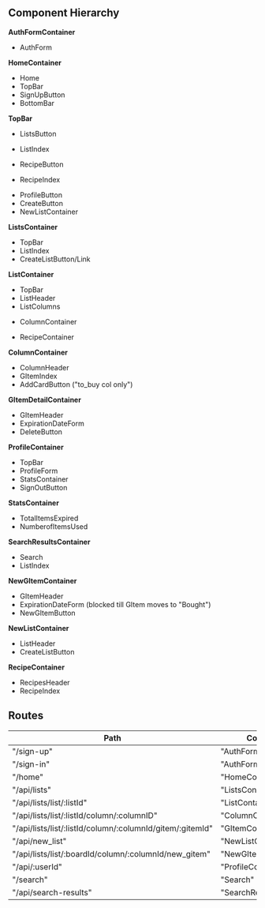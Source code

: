 ## Component Hierarchy

**AuthFormContainer**
 - AuthForm

**HomeContainer**
 - Home
 - TopBar
 - SignUpButton
 - BottomBar

**TopBar**
 - ListsButton
  * ListIndex
 - RecipeButton
  * RecipeIndex
 - ProfileButton
 - CreateButton
  - NewListContainer

**ListsContainer**
 - TopBar
 - ListIndex
 - CreateListButton/Link

**ListContainer**
- TopBar
- ListHeader
- ListColumns
 * ColumnContainer
- RecipeContainer

**ColumnContainer**
  * ColumnHeader
  * GItemIndex
  * AddCardButton ("to_buy col only")

**GItemDetailContainer**
 - GItemHeader
 - ExpirationDateForm
 - DeleteButton

**ProfileContainer**
 - TopBar
 - ProfileForm
 - StatsContainer
 - SignOutButton

**StatsContainer**
 - TotalItemsExpired
 - NumberofItemsUsed

**SearchResultsContainer**
 - Search
 - ListIndex

**NewGItemContainer**
  - GItemHeader
  - ExpirationDateForm (blocked till GItem moves to "Bought")
  - NewGItemButton

**NewListContainer**
 - ListHeader
 - CreateListButton

**RecipeContainer**
 - RecipesHeader
 - RecipeIndex

## Routes
|Path   | Component   |
|-------|-------------|
| "/sign-up" | "AuthFormContainer" |
| "/sign-in" | "AuthFormContainer" |
| "/home" | "HomeContainer" |
| "/api/lists" | "ListsContainer" |
| "/api/lists/list/:listId" | "ListContainer" |
| "/api/lists/list/:listId/column/:columnID" | "ColumnContainer" |
| "/api/lists/list/:listId/column/:columnId/gitem/:gitemId" | "GItemContainer" |
| "/api/new_list" | "NewListContainer"
| "/api/lists/list/:boardId/column/:columnId/new_gitem" | "NewGItemContainer" |
| "/api/:userId" | "ProfileContainer" |
| "/search" | "Search" |
| "/api/search-results" | "SearchResultsContainer"
